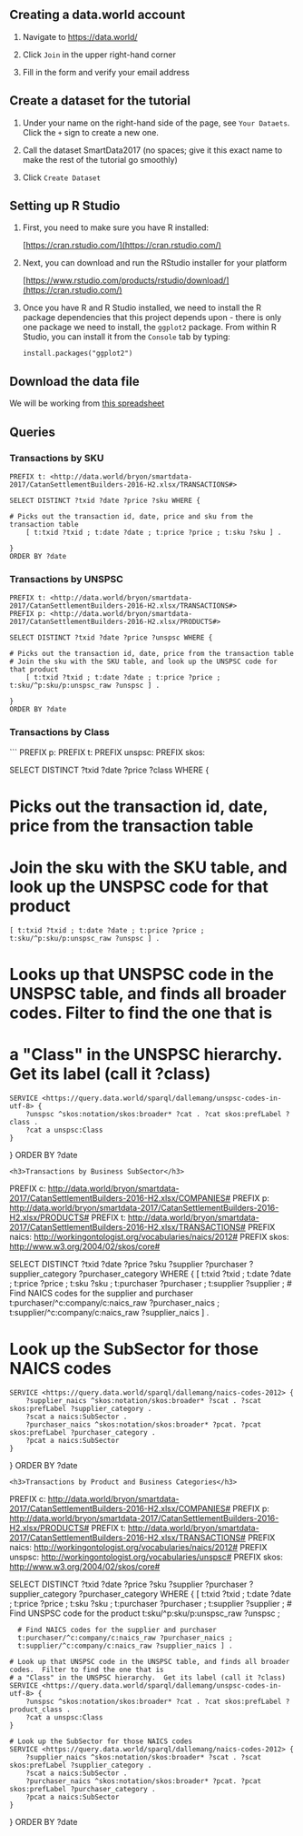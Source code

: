 <h2 id="setup-dw">Creating a data.world account</h2>

1.  Navigate to https://data.world/

1.  Click `Join` in the upper right-hand corner

1.  Fill in the form and verify your email address

<h2 id="setup-dataset">Create a dataset for the tutorial</h2>

1. Under your name on the right-hand side of the page, see `Your Dataets`.  Click the  `+` sign to create a new one. 

1. Call the dataset SmartData2017  (no spaces; give it this exact name to make the rest of the tutorial go smoothly)

1. Click `Create Dataset`

<h2 id="setup-r">Setting up R Studio</h2>

1.  First, you need to make sure you have R installed:

    [https://cran.rstudio.com/](https://cran.rstudio.com/)

1.  Next, you can download and run the RStudio installer for your platform
    
    [https://www.rstudio.com/products/rstudio/download/](https://cran.rstudio.com/)
   
1.  Once you have R and R Studio installed, we need to install the R package dependencies that this project depends upon - there is only one package we need to install, the `ggplot2` package.  From within R Studio, you can install it from the `Console` tab by typing:

    ```
    install.packages("ggplot2")
    ```

<h2 id="download-data">Download the data file</h2>

We will be working from <a href="https://github.com/bryonjacob/SmartData2017/raw/master/docs/CatanSettlementBuilders-2016-H2.xlsx">this spreadsheet</a>

<h2 id="queries">Queries</h2>
<h3>Transactions by SKU</h3>

```
PREFIX t: <http://data.world/bryon/smartdata-2017/CatanSettlementBuilders-2016-H2.xlsx/TRANSACTIONS#>

SELECT DISTINCT ?txid ?date ?price ?sku WHERE {

# Picks out the transaction id, date, price and sku from the transaction table
    [ t:txid ?txid ; t:date ?date ; t:price ?price ; t:sku ?sku ] .

}
ORDER BY ?date
```
<h3>Transactions by UNSPSC</h3>

```
PREFIX t: <http://data.world/bryon/smartdata-2017/CatanSettlementBuilders-2016-H2.xlsx/TRANSACTIONS#>
PREFIX p: <http://data.world/bryon/smartdata-2017/CatanSettlementBuilders-2016-H2.xlsx/PRODUCTS#>

SELECT DISTINCT ?txid ?date ?price ?unspsc WHERE {

# Picks out the transaction id, date, price from the transaction table
# Join the sku with the SKU table, and look up the UNSPSC code for that product
    [ t:txid ?txid ; t:date ?date ; t:price ?price ; t:sku/^p:sku/p:unspsc_raw ?unspsc ] .

}
ORDER BY ?date
```

<h3>Transactions by Class</h3>
```
PREFIX p: <http://data.world/bryon/smartdata-2017/CatanSettlementBuilders-2016-H2.xlsx/PRODUCTS#>
PREFIX t: <http://data.world/bryon/smartdata-2017/CatanSettlementBuilders-2016-H2.xlsx/TRANSACTIONS#>
PREFIX unspsc: <http://workingontologist.org/vocabularies/unspsc#>
PREFIX skos: <http://www.w3.org/2004/02/skos/core#>

SELECT DISTINCT ?txid ?date ?price ?class   WHERE {

# Picks out the transaction id, date, price from the transaction table
# Join the sku with the SKU table, and look up the UNSPSC code for that product
    [ t:txid ?txid ; t:date ?date ; t:price ?price ; t:sku/^p:sku/p:unspsc_raw ?unspsc ] .

# Looks up that UNSPSC code in the UNSPSC table, and finds all broader codes.  Filter to find the one that is 
# a "Class" in the UNSPSC hierarchy.  Get its label (call it ?class)
    SERVICE <https://query.data.world/sparql/dallemang/unspsc-codes-in-utf-8> {
        ?unspsc ^skos:notation/skos:broader* ?cat . ?cat skos:prefLabel ?class .
        ?cat a unspsc:Class 
    } 
}
ORDER BY ?date
```
<h3>Transactions by Business SubSector</h3>
```
PREFIX c: <http://data.world/bryon/smartdata-2017/CatanSettlementBuilders-2016-H2.xlsx/COMPANIES#>
PREFIX p: <http://data.world/bryon/smartdata-2017/CatanSettlementBuilders-2016-H2.xlsx/PRODUCTS#>
PREFIX t: <http://data.world/bryon/smartdata-2017/CatanSettlementBuilders-2016-H2.xlsx/TRANSACTIONS#>
PREFIX naics: <http://workingontologist.org/vocabularies/naics/2012#>
PREFIX skos: <http://www.w3.org/2004/02/skos/core#>

SELECT DISTINCT ?txid ?date ?price ?sku ?supplier ?purchaser ?supplier_category ?purchaser_category WHERE {
    [ t:txid ?txid ; t:date ?date ; t:price ?price ; t:sku ?sku ;
      t:purchaser ?purchaser ; t:supplier ?supplier ;
      # Find NAICS codes for the supplier and purchaser
      t:purchaser/^c:company/c:naics_raw ?purchaser_naics ; 
      t:supplier/^c:company/c:naics_raw ?supplier_naics ] .

 # Look up the SubSector for those NAICS codes
    SERVICE <https://query.data.world/sparql/dallemang/naics-codes-2012> {
        ?supplier_naics ^skos:notation/skos:broader* ?scat . ?scat skos:prefLabel ?supplier_category .
        ?scat a naics:SubSector .
        ?purchaser_naics ^skos:notation/skos:broader* ?pcat. ?pcat skos:prefLabel ?purchaser_category .
        ?pcat a naics:SubSector
    } 
}
ORDER BY ?date
```
<h3>Transactions by Product and Business Categories</h3>
```
PREFIX c: <http://data.world/bryon/smartdata-2017/CatanSettlementBuilders-2016-H2.xlsx/COMPANIES#>
PREFIX p: <http://data.world/bryon/smartdata-2017/CatanSettlementBuilders-2016-H2.xlsx/PRODUCTS#>
PREFIX t: <http://data.world/bryon/smartdata-2017/CatanSettlementBuilders-2016-H2.xlsx/TRANSACTIONS#>
PREFIX naics: <http://workingontologist.org/vocabularies/naics/2012#>
PREFIX unspsc: <http://workingontologist.org/vocabularies/unspsc#>
PREFIX skos: <http://www.w3.org/2004/02/skos/core#>

SELECT DISTINCT ?txid ?date ?price ?sku ?supplier ?purchaser ?supplier_category ?purchaser_category WHERE {
    [ t:txid ?txid ; t:date ?date ; t:price ?price ; t:sku ?sku ;
      t:purchaser ?purchaser ; t:supplier ?supplier ;
      # Find UNSPSC code for the product
      t:sku/^p:sku/p:unspsc_raw ?unspsc ;

      # Find NAICS codes for the supplier and purchaser
      t:purchaser/^c:company/c:naics_raw ?purchaser_naics ; 
      t:supplier/^c:company/c:naics_raw ?supplier_naics ] .

    # Look up that UNSPSC code in the UNSPSC table, and finds all broader codes.  Filter to find the one that is 
    # a "Class" in the UNSPSC hierarchy.  Get its label (call it ?class)
    SERVICE <https://query.data.world/sparql/dallemang/unspsc-codes-in-utf-8> {
        ?unspsc ^skos:notation/skos:broader* ?cat . ?cat skos:prefLabel ?product_class .
        ?cat a unspsc:Class 
    } 

    # Look up the SubSector for those NAICS codes
    SERVICE <https://query.data.world/sparql/dallemang/naics-codes-2012> {
        ?supplier_naics ^skos:notation/skos:broader* ?scat . ?scat skos:prefLabel ?supplier_category .
        ?scat a naics:SubSector .
        ?purchaser_naics ^skos:notation/skos:broader* ?pcat. ?pcat skos:prefLabel ?purchaser_category .
        ?pcat a naics:SubSector
    } 
}
ORDER BY ?date
```
